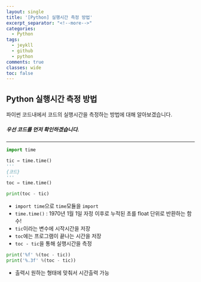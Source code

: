 ```yaml
---
layout: single
title: '[Python] 실행시간 측정 방법'
excerpt_separator: "<!--more-->"
categories:
  - Python
tags:
  - jeykll
  - github
  - python
comments: true  
classes: wide
toc: false  
---
```

## Python 실행시간 측정 방법

파이썬 코드내에서 코드의 실행시간을 측정하는 방법에 대해 알아보겠습니다.

##### 우선 코드를 먼저 확인하겠습니다.
---
```python
import time

tic = time.time()
'''
{코드}
'''
toc = time.time()

print(toc - tic)
```
* `import time`으로 `time`모듈을 `import`
* `time.time()` : 1970년 1월 1일 자정 이후로 누적된 초를 float 단위로 반환하는 함수!
* `tic`이라는 변수에 시작시간을 저장
* `toc`에는 프로그램이 끝나는 시간을 저장
* `toc - tic`을 통해 실행시간을 측정  

```python
print('%f' %(toc - tic))
print('%.3f' %(toc - tic))
```  

* 출력시 원하는 형태에 맞춰서 시간출력 가능

